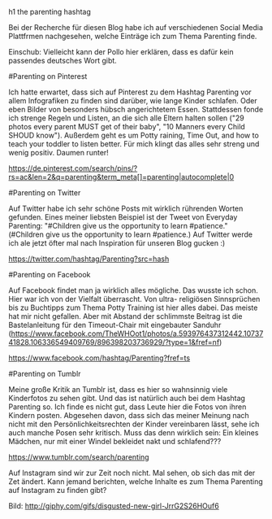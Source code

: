 h1 the parenting hashtag

Bei der Recherche für diesen Blog habe ich auf verschiedenen Social Media Plattfrmen nachgesehen, welche Einträge ich zum Thema
Parenting finde.

Einschub: Vielleicht kann der Pollo hier erklären, dass es dafür kein passendes deutsches Wort gibt.

#Parenting on Pinterest

Ich hatte erwartet, dass sich auf Pinterest zu dem Hashtag Parenting vor allem Infografiken zu finden sind darüber, wie lange
Kinder schlafen. Oder eben Bilder von besonders hübsch angerichtetem Essen. Stattdessen fonde ich strenge Regeln und Listen, an
die sich alle Eltern halten sollen ("29 photos every parent MUST get of their baby", "10 Manners every Child SHOUD know").
Außerdem geht es um Potty raining, Time Out, and how to teach your toddler to listen better. Für mich klingt das alles sehr
streng und wenig positiv. Daumen runter!

https://de.pinterest.com/search/pins/?rs=ac&len=2&q=parenting&term_meta[]=parenting|autocomplete|0

#Parenting on Twitter

Auf Twitter habe ich sehr schöne Posts mit wirklich rührenden Worten gefunden. Eines meiner liebsten Beispiel ist der Tweet von
Everyday Parenting: "#Children give us the opportunity to learn #patience." (#Children give us the opportunity to learn #patience.)
Auf Twitter werde ich ale jetzt öfter mal nach Inspiration für unseren Blog gucken :)

https://twitter.com/hashtag/Parenting?src=hash

#Parenting on Facebook

Auf Facebook findet man ja wirklich alles mögliche. Das wusste ich schon. Hier war ich von der Vielfalt überrascht. Von ultra-
religiösen Sinnsprüchen bis zu Buchtipps zum Thema Potty Training ist hier alles dabei. Das meiste hat mir nicht gefallen. Aber
mit Abstand der schlimmste Beitrag ist die Bastelanleitung für den Timeout-Chair mit eingebauter Sanduhr (https://www.facebook.com/TheWHOot1/photos/a.593976437312442.1073741828.106336549409769/896398203736929/?type=1&fref=nf)

https://www.facebook.com/hashtag/Parenting?fref=ts

#Parenting on Tumblr

Meine große Kritik an Tumblr ist, dass es hier so wahnsinnig viele Kinderfotos zu sehen gibt. Und das ist natürlich auch bei
dem Hashtag Parenting so. Ich finde es nicht gut, dass Leute hier die Fotos von ihren Kindern posten. Abgesehen davon, dass
sich das meiner Meinung nach nicht mit den Persönlichkeitsrechten der Kinder vereinbaren lässt, sehe ich auch manche Posen sehr
kritisch. Muss das denn wirklich sein: Ein kleines Mädchen, nur mit einer Windel bekleidet nakt und schlafend???

https://www.tumblr.com/search/parenting

Auf Instagram sind wir zur Zeit noch nicht. Mal sehen, ob sich das mit der Zet ändert. Kann jemand berichten, welche Inhalte es
zum Thema Parenting auf Instagram zu finden gibt?

Bild: http://giphy.com/gifs/disgusted-new-girl-JrrG2S26HOuf6

